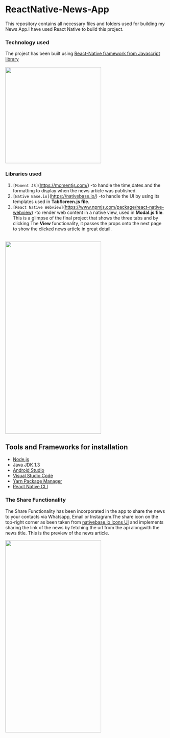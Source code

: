 # ReactNative-News-App
This repository contains all necessary files and folders used for building my News App.I have used React Native to build this project.
<br>
### Technology used
The project has been built using [React-Native framework from Javascript library](https://reactnative.dev/)<br>
<br>
<img src="https://upload.wikimedia.org/wikipedia/commons/1/18/React_Native_Logo.png" width="300">
<br>
### Libraries used 
1. `[Moment JS]`(https://momentjs.com/) -to handle the time,dates and the formatting to display when the news article was published.
2. `[Native Base.io]`(https://nativebase.io/) -to handle the UI by using its templates used in **TabScreen.js file**.
3. `[React Native Webview]`(https://www.npmjs.com/package/react-native-webview) -to render web content in a native view, used in **Modal.js file**.
This is a glimpse of the final project that shows the three tabs and by clicking The **View** functionality, it passes the props onto the next page to show the clicked news article in great detail.
<br>
<img src="https://user-images.githubusercontent.com/65769340/98412828-9f08ae80-209e-11eb-8043-8dba674b9651.gif" width="300" height="600" />
<br>

## Tools and Frameworks for installation
* [Node.js](https://nodejs.org/en/download/)
* [Java JDK 1.3](https://www.oracle.com/in/java/technologies/javase/javase-jdk8-downloads.html)
* [Android Studio](https://developer.android.com/studio)
* [Visual Studio Code](https://code.visualstudio.com/download)
* [Yarn Package Manager](https://classic.yarnpkg.com/en/docs/install/#windows-stable)
* [React Native CLI](https://www.npmjs.com/package/react-native-cli)

### The Share Functionality
The Share Functionality has been incorporated in the app to share the news to your contacts via Whatsapp, Email or Instagram.The share icon on the top-right corner as been taken
from [nativebase.io Icons UI](https://docs.nativebase.io/Components.html#icon-def-headref) and implements sharing the link of the news by fetching the url from the api alongwith the news title.
This is the preview of the news article.
<br>

<img src="https://user-images.githubusercontent.com/65769340/98689782-42550e80-2392-11eb-9926-a7a7fd02aa30.gif" width="300" height="600" />


